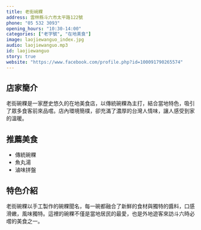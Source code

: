 ```yaml
---
title: 老街碗粿
address: 雲林縣斗六市太平路122號
phone: "05 532 3093"
opening_hours: "10:30-14:00"
categories: ["老字號", "在地美食"]
image: laojiewanguo_index.jpg
audio: laojiewanguo.mp3
id: laojiewanguo
story: true
website: "https://www.facebook.com/profile.php?id=100091790265574"
---
```


## 店家簡介

老街碗粿是一家歷史悠久的在地美食店，以傳統碗粿為主打，結合當地特色，吸引了眾多食客前來品嚐。店內環境簡樸，卻充滿了濃厚的台灣人情味，讓人感受到家的溫暖。

## 推薦美食

- 傳統碗粿
- 魚丸湯
- 滷味拼盤

## 特色介紹

老街碗粿以手工製作的碗粿聞名，每一碗都融合了新鮮的食材與獨特的醬料，口感滑嫩，風味獨特。這裡的碗粿不僅是當地居民的最愛，也是外地遊客來訪斗六時必嚐的美食之一。